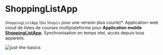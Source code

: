 # ShoppingListApp
`ShoppingListApp` (ou `Shopis` pour une version plus courte)*. Application-web cloud de listes de courses multiplateforme pour **Application mobile** **[ShoppingListApp](https://github.com/ShopisMarket/)**. Synchronisation en temps réel, accès depuis tous appareils. 

![just-the-basics](https://github.com/ShopisMarket/Shopisassets/blob/main/images/minimalistic-smartphone-screen.png?raw=true)

